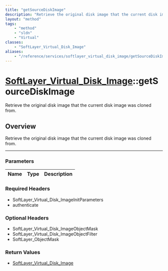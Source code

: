 ```yaml
---
title: "getSourceDiskImage"
description: "Retrieve the original disk image that the current disk image was cloned from."
layout: "method"
tags:
    - "method"
    - "sldn"
    - "Virtual"
classes:
    - "SoftLayer_Virtual_Disk_Image"
aliases:
    - "/reference/services/softlayer_virtual_disk_image/getSourceDiskImage"
---
```

# [SoftLayer_Virtual_Disk_Image](/reference/services/SoftLayer_Virtual_Disk_Image)::getSourceDiskImage


Retrieve the original disk image that the current disk image was cloned from.


## Overview 
Retrieve the original disk image that the current disk image was cloned from.

-----

### Parameters 
|Name | Type | Description |
| --- | --- | --- |


### Required Headers
* SoftLayer_Virtual_Disk_ImageInitParameters
* authenticate


### Optional Headers
* SoftLayer_Virtual_Disk_ImageObjectMask
* SoftLayer_Virtual_Disk_ImageObjectFilter
* SoftLayer_ObjectMask

### Return Values
* <a href='/reference/datatypes/SoftLayer_Virtual_Disk_Image'>SoftLayer_Virtual_Disk_Image </a>




